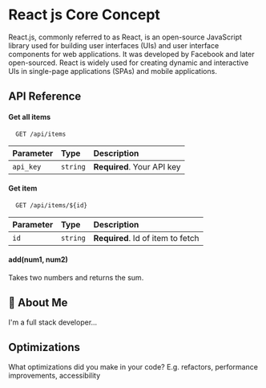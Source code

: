 
# React js Core Concept 

React.js, commonly referred to as React, is an open-source JavaScript library used for building user interfaces (UIs) and user interface components for web applications. It was developed by Facebook and later open-sourced. React is widely used for creating dynamic and interactive UIs in single-page applications (SPAs) and mobile applications.


## API Reference

#### Get all items

```http
  GET /api/items
```

| Parameter | Type     | Description                |
| :-------- | :------- | :------------------------- |
| `api_key` | `string` | **Required**. Your API key |

#### Get item

```http
  GET /api/items/${id}
```

| Parameter | Type     | Description                       |
| :-------- | :------- | :-------------------------------- |
| `id`      | `string` | **Required**. Id of item to fetch |

#### add(num1, num2)

Takes two numbers and returns the sum.


## 🚀 About Me
I'm a full stack developer...


## Optimizations

What optimizations did you make in your code? E.g. refactors, performance improvements, accessibility

